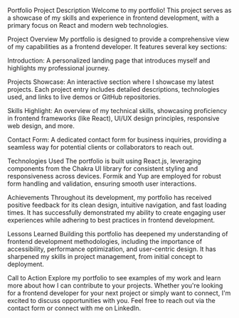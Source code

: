 Portfolio Project Description
Welcome to my portfolio! This project serves as a showcase of my skills and experience in frontend development, with a primary focus on React and modern web technologies.

Project Overview
My portfolio is designed to provide a comprehensive view of my capabilities as a frontend developer. It features several key sections:

Introduction: A personalized landing page that introduces myself and highlights my professional journey.

Projects Showcase: An interactive section where I showcase my latest projects. Each project entry includes detailed descriptions, technologies used, and links to live demos or GitHub repositories.

Skills Highlight: An overview of my technical skills, showcasing proficiency in frontend frameworks (like React), UI/UX design principles, responsive web design, and more.

Contact Form: A dedicated contact form for business inquiries, providing a seamless way for potential clients or collaborators to reach out.

Technologies Used
The portfolio is built using React.js, leveraging components from the Chakra UI library for consistent styling and responsiveness across devices. Formik and Yup are employed for robust form handling and validation, ensuring smooth user interactions.

Achievements
Throughout its development, my portfolio has received positive feedback for its clean design, intuitive navigation, and fast loading times. It has successfully demonstrated my ability to create engaging user experiences while adhering to best practices in frontend development.

Lessons Learned
Building this portfolio has deepened my understanding of frontend development methodologies, including the importance of accessibility, performance optimization, and user-centric design. It has sharpened my skills in project management, from initial concept to deployment.

Call to Action
Explore my portfolio to see examples of my work and learn more about how I can contribute to your projects. Whether you're looking for a frontend developer for your next project or simply want to connect, I'm excited to discuss opportunities with you. Feel free to reach out via the contact form or connect with me on LinkedIn.
